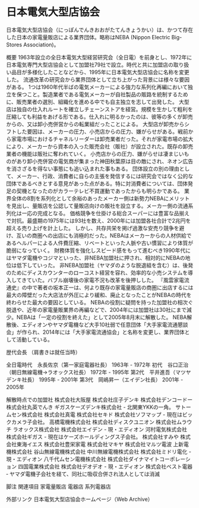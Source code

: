 # 日本電気大型店協会

日本電気大型店協会（にっぽんでんきおおがたてんきょうかい）は、かつて存在した日本の家電量販店による業界団体。略称はNEBA (Nippon Electric Big-Stores Association)。

概要
1963年設立の全日本電気大型経営研究会（全日電）を前身とし、1972年に日本電気専門大型店協会として加盟社79社で設立。時代と共に加盟店の取り扱い品目が多様化したことなどから、1995年に日本電気大型店協会に名称を変更した。
流通改革の研究会から業界団体として立ち上がった背景には様々な要因がある。
1つは1960年代半ばの電気メーカーによる強力な系列化再編において独立を保つこと。製造業者である電気メーカーが自社製品の販路を統制するために、販売業者の選別、組織化を進める中でも自主独立を志して出発した。
大型店は独自の仕入れルートを確立しチェーンストアを経営。規模を生かして粗利を圧縮しても利益をあげる形である。仕入れに明るかったのは、彼等の多くが卸売からの、又は卸小売併営からの転業組だったことによる。
大型店が卸売からシフトした要因は、メーカーの圧力、小売店からの圧力、嫌がらせがある。戦前から家電市場におけるチャネルリーダーは卸売業者だった。それが家電市場の拡大により、メーカーから資本の入った販売会社（販社）が設立された。既存の卸売業者の機能は販社に奪われていく。
小売店からの圧力、嫌がらせは凄まじいものがあり卸小売併営の電気商が集まった神田秋葉原は目の敵にされ、ネオン広告を消さざるを得ない事態にも追い込まれた事もある。
団体設立の別の理由として、メーカー、行政、消費者に自らの主張を発信するには研究会ではなく公的な団体であるべきとする意見があった点がある。特に対消費者については、団体発足の契機となったのがカラーテレビ不買運動であったからも明らかである。
業界全体の8割を系列化として余裕のあったメーカー側は新勢力NEBAにメリットを見出し、量販店を公認して量販店向けの販社を設立する。メーカー側の流通系列化は一応の完成となる。
価格競争を仕掛ける総合スーパーには豊富な品揃えで対抗。最盛期の1975年には93社を数え、2000年には加盟各社合計で2兆円を超える売り上げを計上した。
しかし、共存共栄を掲げ過激な安売り競争を避け、互いの商圏への出店にも消極的だった。NEBAはメーカーからの人材供給であるヘルパーによる人件費圧縮、リベートといった人脈や古い慣習により体質が脆弱になっていく。
財務体質を強化しスピード感をもって進むべき1990年代にはヤマダ電機やコジマといった、非NEBA加盟社に押され、相対的にNEBAの地位は低下していった。
非NEBA加盟社（ヤマダのような脱退組を含む）は、後発のためにディスカウンターのローコスト経営を容れ、効率的な小売システムを導入してきていた。バブル崩壊後の家電不況も改革を後押しした。
『風雲家電流通史』の中で著者の坂本正一は、何より既存の家電量販店の商圏に出店するには最大の障壁だった大店法が外圧により緩和、廃止となったことがNEBAの時代を終わらせた最大の要因としている。
NEBAの役割に疑問を持った加盟社の相次ぐ脱退や、近年の家電量販業界の再編などで、2004年には加盟社は30社にまで減少。NEBAは「一定の役割を終えた」として2005年8月末に解散した。
NEBA解散後、エディオンやヤマダ電機など大手10社弱で任意団体「大手家電流通懇談会」が作られ、2014年には「大手家電流通協会」と名称を変更し、業界団体として活動している。

歴代会長
（肩書きは就任当時）

全日電時代　永長佐京（第一家庭電器社長） 1963年 - 1972年
初代　谷口正治（朝日無線電機→ラオックス社長） 1972年 - 1995年
第2代　平井進吾（マツヤデンキ社長） 1995年 - 2001年
第3代　岡嶋昇一（エイデン社長） 2001年 - 2005年

解散時点での加盟社
株式会社大阪屋
株式会社庄子デンキ
株式会社デンコードー
株式会社丸英でんき
ギガスケーズデンキ株式会社 - 北関東YKKの一角。
サトームセン株式会社
株式会社真電
株式会社セキド
株式会社ソフマップ - 現在はビックカメラ子会社。
高橋電機株式会社
株式会社ディスクユニオン
株式会社ムラウチ
ラオックス株式会社
株式会社エイデン - 現・エディオン
河村電気株式会社
株式会社ギガス - 現在はケーズホールディングス子会社。
株式会社すみや
株式会社東海イエス
株式会社豊栄家電
株式会社マキヤ
株式会社マルツ電波
上新電機株式会社
谷山無線電機株式会社
中川無線電機株式会社
株式会社ミドリ電化 - 現・エディオン
八千代ムセン電機株式会社
株式会社ダイナマイトコーポレーション
四国電業株式会社
株式会社デオデオ - 現・エディオン
株式会社ベスト電器 ‐ ヤマダ電機子会社を経て、同社に吸収合併され法人としては消滅

脚注
関連項目
家電量販店
電器店
系列電器店

外部リンク
日本電気大型店協会ホームページ（Web Archive）
